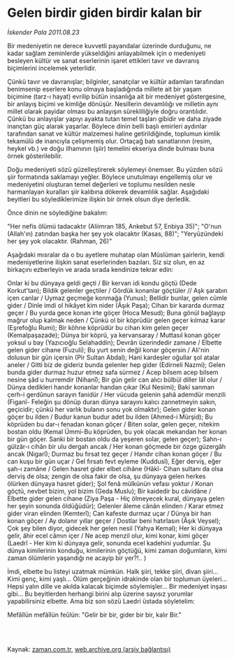 # Gelen birdir giden birdir kalan bir

*İskender Pala 2011.08.23*

<td class="columnist-detail">
<p>Bir medeniyetin ne derece kuvvetli payandalar üzerinde durduğunu, ne kadar sağlam zeminlerde yükseldiğini anlayabilmek için o medeniyeti besleyen kültür ve sanat eserlerinin işaret ettikleri tavır ve davranış biçimlerini incelemek yeterlidir.</p>
<p>
<div id="haberMetinDiv">
<p>Çünkü tavır ve davranışlar; bilginler, sanatçılar ve kültür adamları tarafından benimsenip eserlere konu olmaya başladığında millete ait bir yaşam biçimine (tarz-ı hayat) evrilip bütün insanlığa ait bir medeniyet göstergesine, bir anlayış biçimi ve kimliğe dönüşür. Nesillerin devamlılığı ve milletin aynı millet olarak payidar olması bu anlayışın sürekliliğiyle doğru orantılıdır. Çünkü bu anlayışlar yapıyı ayakta tutan temel taşları gibidir ve daha ziyade inançtan güç alarak yaşarlar. Böylece dinin belli başlı emirleri aydınlar tarafından sanat ve kültür malzemesi haline getirildiğinde, toplumun kimlik tekamülü de inancıyla çelişmemiş olur. Ortaçağ batı sanatlarının (resim, heykel vb.) ve doğu ilhamının (şiir) temelini ekseriya dinde bulması buna örnek gösterilebilir.
<p> Doğu medeniyeti sözü güzelleştirerek söylemeyi önemser. Bu yüzden sözü şiir formatında saklamayı yeğler. Böylece unutulmayı engellemiş olur ve medeniyetini oluşturan temel değerleri ve toplumu nesilden nesle harmanlayan kuralları şiir kalıbına dökerek devamlılık sağlar. Aşağıdaki beyitleri bu söylediklerimize ilişkin bir örnek olsun diye derledik.
<p>Önce dinin ne söylediğine bakalım:
<p>"Her nefis ölümü tadacaktır (Aliimran 185, Ankebut 57, Enbiya 35)"; "O'nun (Allah'ın) zatından başka her şey yok olacaktır (Kasas, 88)"; "Yeryüzündeki her şey yok olacaktır. (Rahman, 26)"
<p>Aşağıdaki mısralar da o bu ayetlere muhatap olan Müslüman şairlerin, kendi medeniyetlerine ilişkin sanat eserlerinden bazıları. Siz siz olun, en az birkaçını ezberleyin ve arada sırada kendinize tekrar edin:
<p>Onlar ki bu dünyaya geldi geçti / Bir kervan idi kondu göçtü (Dede Korkut'tan); Bildik gelenler geçtiler / Gördük konanlar göçtüler // Aşk şarabın içen canlar / Uymaz geçmeğe konmağa (Yunus); Bellidir bunlar, gelen cümle gider / Dinle imdi ol hikâyet kim nider (Âşık Paşa); Cihan bir kararda durmaz geçer / Bu yurda gece konan irte göçer (Hoca Mesud); Buna gönül bağlayıp mağrur olup kalmak neden / Çünkü ol bir köprüdür gelen geçer kılmaz karar (Eşrefoğlu Rumi); Bir köhne köprüdür bu cihan kim gelen geçer (Kemalpaşazade); Dünya bir köprü, ya kervansaray / Muttasıl konan göçer yoksul u bay (Yazıcıoğlu Selahaddin); Devrân üzerindedir zamane / Elbette gelen gider cihane (Fuzuli); Bu yurt senin değil konar göçersin / Ali'nin dolusun bir gün içersin (Pir Sultan Abdal); Hani kardeşler oğullar şol atalar aneler / Gitti biz de gideriz bunda gelenler hep gider (Edirneli Nazmi); Gelen bunda gider durmaz huzur etmez safa sürmez / Acep bilsem acep bilsem nesine şâd u hurremdir (Nihanî); Bir gün gelir can alıcı bülbül diller lâl olur / Dünya dedikleri handır konanlar handan çıkar (Kul Nesimi); Baki sanman çerh-i gerdûnun sarayın fanidür / Her vücuda gelenin şahâ ademdür menzili (Figanî- Feleğin şu dönüp duran dünya sarayını kalıcı zannetmeyin sakın, geçicidir; çünkü her varlık bulanın sonu yok olmaktır); Gelen gider konan göçer bu ilden / Budur kanun budur adet bu ilden (Ahmed-i Mürşid); Bu köprüden bu dar-ı fenadan konan göçer / Biten solar, gelen geçer, nitekim bostan oldu (Kemal Ümmi-Bu köprüden, bu yok olacak mekandan her konan bir gün göçer. Sanki bir bostan oldu da yeşeren solar, gelen geçer); Sahn-ı gülzâr-ı cihân bir ulu dergah ancak / Her konan göçmede bir özge güzergâh ancak (Nigarî); Durmaz bu fırsat tez geçer / Handır cihan konan göçer / Bu can kuşu bir gün uçar / Gel fırsatı fevt eyleme (Kuddusî), Eğer derviş, eğer şah-ı zamâne / Gelen hasret gider elbet cihâne (Hâkî- Cihan sultanı da olsa derviş de olsa; zengin de olsa fakir de olsa, şu dünyaya gelen herkes ölürken dünyaya hasret gider); Şol fenâ mülkünün vefası yoktur / Konan göçtü, nevbet bizim, yol bizim (Geda Muslu); Bir kaidedir bu câvidâne / Elbette gider gelen cihane (Ziya Paşa - Hiç ölmeyecek kural, dünyaya gelen her şeyin sonunda öldüğüdür); Gelenler âleme cânân elinden / Karar etmez gider viran elinden (Kemterî); Can kafeste durmaz uçar / Dünya bir han konan göçer / Ay dolanır yıllar geçer / Dostlar beni hatırlasın (Âşık Veysel); Çok şey bilen diyor, gidecek her gelen nesil (Yahya Kemal); Her ki dünyaya gelir, âhir ecel câmın içer / Ne acep menzil olur, kimi konar, kimi göçer (Laedrî - Her kim ki dünyaya gelir, sonunda ecel kadehini yudumlar. Şu dünya kimilerinin konduğu, kimilerinin göçtüğü, kimi zaman doğumların, kimi zaman ölümlerin yaşandığı ne acayip bir yer?!.. )
<p>İmdi, elbette bu listeyi uzatmak mümkün. Halk şiiri, tekke şiiri, divan şiiri... Kimi genç, kimi yaşlı... Ölüm gerçeğinin idrakinde olan bir toplumun üyeleri... Hepsi yalın dille ve akılda kalacak biçimde söylemişler... Bir medeniyet inşası gibi... Bu beyitlerden herhangi birini alıp üzerine sayısız yorumlar yapabilirsiniz elbette. Ama biz son sözü Laedri üstada söyletelim: 
<p>Mefâîlün mefâîlün feûlün: "Gelir bir bir, gider bir bir, kalır Bir." </p></p></p></p></p></p></p></p></div>
</p>


<p><br>
		 </br></p></td>

Kaynak: [zaman.com.tr](http://zaman.com.tr/yazar.do?yazino=1172126), [web.archive.org (arşiv bağlantısı)](http://web.archive.org/web/20111230022031/http://www.zaman.com.tr:80/yazar.do?yazino=1172126)
